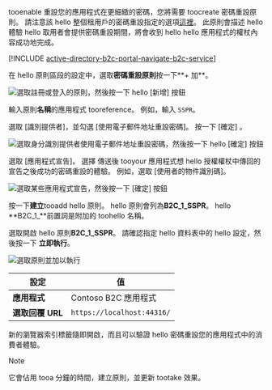 tooenable 重設您的應用程式在更細緻的密碼，您將需要 toocreate 密碼重設原則。 請注意該 hello 整個租用戶的密碼重設指定的選項[這裡](../articles/active-directory-b2c/active-directory-b2c-reference-sspr.md)。 此原則會描述 hello 體驗 hello 取用者會提供密碼重設期間，將會收到 hello hello 應用程式的權杖內容成功地完成。

[!INCLUDE [active-directory-b2c-portal-navigate-b2c-service](active-directory-b2c-portal-navigate-b2c-service.md)]

在 hello 原則區段的設定中，選取**密碼重設原則**按一下**+ 加**。

![選取註冊或登入的原則，然後按一下 hello [新增] 按鈕](media/active-directory-b2c-create-password-reset-policy/add-b2c-password-reset-policy.png)

輸入原則**名稱**的應用程式 tooreference。 例如，輸入 `SSPR`。

選取 [識別提供者]，並勾選 [使用電子郵件地址重設密碼]。 按一下 [確定] 。

![選取身分識別提供者使用電子郵件地址重設密碼，然後按一下 hello [確定] 按鈕](media/active-directory-b2c-create-password-reset-policy/add-b2c-password-reset-identity-providers.png)

選取 [應用程式宣告]。 選擇 傳送後 tooyour 應用程式想 hello 授權權杖中傳回的宣告之後成功的密碼重設的體驗。 例如，選取 [使用者的物件識別碼]。

![選取某些應用程式宣告，然後按一下 [確定] 按鈕](media/active-directory-b2c-create-password-reset-policy/add-b2c-password-reset-application-claims.png)

按一下**建立**tooadd hello 原則。 hello 原則會列為**B2C_1_SSPR**。 hello **B2C_1_**前置詞是附加的 toohello 名稱。

選取開啟 hello 原則**B2C_1_SSPR**。 請確認指定 hello 資料表中的 hello 設定，然後按一下 **立即執行**。

![選取原則並加以執行](media/active-directory-b2c-create-password-reset-policy/run-b2c-password-reset-policy.png)

| 設定      | 值  |
| ------------ | ------ |
| **應用程式** | Contoso B2C 應用程式 |
| **選取回覆 URL** | `https://localhost:44316/` |

新的瀏覽器索引標籤隨即開啟，而且可以驗證 hello 密碼重設您的應用程式中的消費者體驗。

> [!NOTE]
> 它會佔用 tooa 分鐘的時間，建立原則，並更新 tootake 效果。
>
